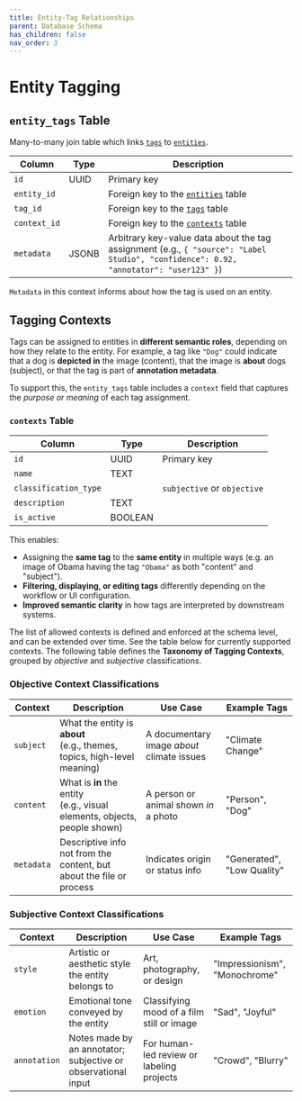 ```yaml
---
title: Entity-Tag Relationships
parent: Database Schema
has_children: false
nav_order: 3
---
```

# Entity Tagging

## `entity_tags` Table

Many-to-many join table which links [`tags`](./tags.md) to [`entities`](./entities.md).

| Column       | Type  | Description                                                                                                                          |
| ------------ | ----- | ------------------------------------------------------------------------------------------------------------------------------------ |
| `id`         | UUID  | Primary key                                                                                                                          |
| `entity_id`  |       | Foreign key to the [`entities`](./entities.md) table                                                                                 |
| `tag_id`     |       | Foreign key to the [`tags`](./tags.md) table                                                                                         |
| `context_id` |       | Foreign key to the [`contexts`](ui_configurations.md#contexts) table                                                                 |
| `metadata`   | JSONB | Arbitrary key-value data about the tag assignment (e.g., `{ "source": "Label Studio", "confidence": 0.92, "annotator": "user123" }`) |

`Metadata` in this context informs about how the tag is used on an entity.

## Tagging Contexts

Tags can be assigned to entities in **different semantic roles**, depending on how they relate to the entity. For example, a tag like `"Dog"` could indicate that a dog is **depicted in** the image (content), that the image is **about** dogs (subject), or that the tag is part of **annotation metadata**.

To support this, the `entity_tags` table includes a `context` field that captures the *purpose or meaning* of each tag assignment.

### `contexts` Table

| Column                | Type    | Description                 |
| --------------------- | ------- | --------------------------- |
| `id`                  | UUID    | Primary key                 |
| `name`                | TEXT    |                             |
| `classification_type` |         | `subjective` or `objective` |
| `description`         | TEXT    |                             |
| `is_active`           | BOOLEAN |                             |

This enables:

- Assigning the **same tag** to the **same entity** in multiple ways (e.g. an image of Obama having the tag `"Obama"` as both "content" and "subject").
- **Filtering, displaying, or editing tags** differently depending on the workflow or UI configuration.
- **Improved semantic clarity** in how tags are interpreted by downstream systems.

The list of allowed contexts is defined and enforced at the schema level, and can be extended over time. See the table below for currently supported contexts. The following table defines the **Taxonomy of Tagging Contexts**, grouped by *objective* and *subjective* classifications.

### Objective Context Classifications

| Context    | Description                                                                 | Use Case                                   | Example Tags               |
| ---------- | --------------------------------------------------------------------------- | ------------------------------------------ | -------------------------- |
| `subject`  | What the entity is **about**<br>(e.g., themes, topics, high-level meaning)  | A documentary image *about* climate issues | "Climate Change"           |
| `content`  | What is **in** the entity<br>(e.g., visual elements, objects, people shown) | A person or animal shown *in* a photo      | "Person", "Dog"            |
| `metadata` | Descriptive info not from the content, but about the file or process        | Indicates origin or status info            | "Generated", "Low Quality" |

### Subjective Context Classifications

| Context      | Description                                                   | Use Case                                  | Example Tags                  |
| ------------ | ------------------------------------------------------------- | ----------------------------------------- | ----------------------------- |
| `style`      | Artistic or aesthetic style the entity belongs to             | Art, photography, or design               | "Impressionism", "Monochrome" |
| `emotion`    | Emotional tone conveyed by the entity                         | Classifying mood of a film still or image | "Sad", "Joyful"               |
| `annotation` | Notes made by an annotator; subjective or observational input | For human-led review or labeling projects | "Crowd", "Blurry"             |
